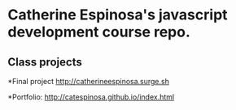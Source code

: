 # Catherine Espinosa's javascript development course repo.

## Class projects

*Final project http://catherineespinosa.surge.sh

*Portfolio: http://catespinosa.github.io/index.html
